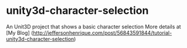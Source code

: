 unity3d-character-selection
===========================

An Unit3D project that shows a basic character selection
More details at [My Blog] (http://jeffersonhenrique.com/post/56843591844/tutorial-unity3d-character-selection)
